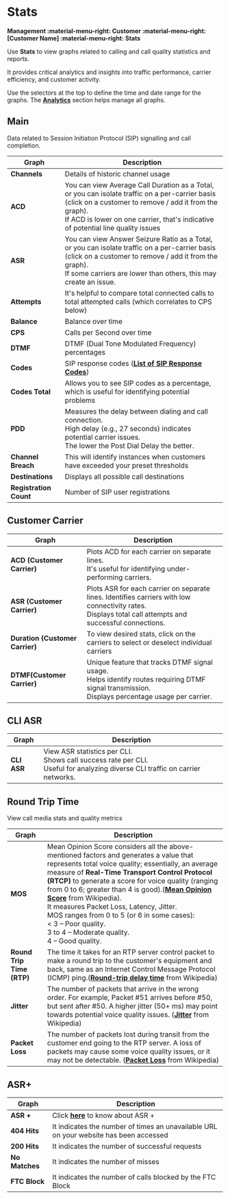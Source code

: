 # Stats

**Management :material-menu-right: Customer :material-menu-right: [Customer Name] :material-menu-right: Stats**

Use **Stats** to view graphs related to calling and call quality statistics and reports.

It provides critical analytics and insights into traffic performance, carrier efficiency, and customer activity.

Use the selectors at the top to define the time and date range for the graphs. The [**Analytics**](https://docs.connexcs.com/developers/analytics/) section helps manage all graphs.

## Main

Data related to Session Initiation Protocol (SIP) signalling and call completion.  

| **Graph**| **Description**|
|----------|----------------|
| **Channels**| Details of historic channel usage|
| **ACD**| You can view Average Call Duration as a Total, or you can isolate traffic on a per-carrier basis (click on a customer to remove / add it from the graph).<br>If ACD is lower on one carrier, that's indicative of potential line quality issues</br>|
| **ASR**| You can view Answer Seizure Ratio as a Total, or you can isolate traffic on a per-carrier basis (click on a customer to remove / add it from the graph).<br>If some carriers are lower than others, this may create an issue.</br>|
| **Attempts**| It's helpful to compare total connected calls to total attempted calls (which correlates to CPS below)|
| **Balance**| Balance over time|
| **CPS**| Calls per Second over time|
| **DTMF**| DTMF (Dual Tone Modulated Frequency) percentages|
| **Codes**| SIP response codes ([**List of SIP Response Codes**](https://en.wikipedia.org/wiki/List_of_SIP_response_codes))|
| **Codes Total**| Allows you to see SIP codes as a percentage, which is useful for identifying potential problems|
| **PDD**| Measures the delay between dialing and call connection.<br>High delay (e.g., 27 seconds) indicates potential carrier issues.</br>The lower the Post Dial Delay the better.|
| **Channel Breach**| This will identify instances when customers have exceeded your preset thresholds|
| **Destinations**| Displays all possible call destinations|
|**Registration Count**|Number of SIP user registrations|

## Customer Carrier

| **Graph**| **Description**|
|----------|----------------|
| **ACD (Customer Carrier)**| Plots ACD for each carrier on separate lines.<br>It's useful for identifying under-performing carriers.</br>|
| **ASR (Customer Carrier)**| Plots ASR for each carrier on separate lines. Identifies carriers with low connectivity rates.<br>Displays total call attempts and successful connections.</br>|
| **Duration (Customer Carrier)** | To view desired stats, click on the carriers to select or deselect individual carriers|
| **DTMF(Customer Carrier)**| Unique feature that tracks DTMF signal usage.<br>Helps identify routes requiring DTMF signal transmission.</br>Displays percentage usage per carrier.|

## CLI ASR

| **Graph**| **Description**|
|----------|----------------|
| **CLI ASR**| View ASR statistics per CLI.<br>Shows call success rate per CLI.</br>Useful for analyzing diverse CLI traffic on carrier networks.|

## Round Trip Time

View call media stats and quality metrics

| **Graph**| **Description**|
|----------|----------------|
| **MOS**| Mean Opinion Score considers all the above-mentioned factors and generates a value that represents total voice quality; essentially, an average measure of **Real-Time Transport Control Protocol (RTCP)** to generate a score for voice quality (ranging from 0 to 6; greater than 4 is good).([**Mean Opinion Score**](https://en.wikipedia.org/wiki/Mean_opinion_score) from Wikipedia).<br>It measures Packet Loss, Latency, Jitter.</br>MOS ranges from 0 to 5 (or 6 in some cases):<br>< 3 – Poor quality.</br>3 to 4 – Moderate quality.<br>4 – Good quality.|
| **Round Trip Time (RTP)** | The time it takes for an RTP server control packet to make a round trip to the customer's equipment and back, same as an Internet Control Message Protocol (ICMP) ping.([**Round-trip delay time**](https://en.wikipedia.org/wiki/Round-trip_delay_time) from Wikipedia)|
| **Jitter** | The number of packets that arrive in the wrong order. For example, Packet #51 arrives before #50, but sent after #50. A higher jitter (50+ ms) may point towards potential voice quality issues. ([**Jitter**](https://en.wikipedia.org/wiki/Jitter) from Wikipedia)|
| **Packet Loss**| The number of packets lost during transit from the customer end going to the RTP server. A loss of packets may cause some voice quality issues, or it may not be detectable. ([**Packet Loss**](https://en.wikipedia.org/wiki/Packet_loss) from Wikipedia)|

## ASR+

| **Graph**| **Description**|
|----------|----------------|
|**ASR +**| Click [**here**](https://docs.connexcs.com/customer/routing/#answer-seizure-ratio-plus-details) to know about ASR + |
|**404 Hits**|It indicates the number of times an unavailable URL on your website has been accessed|
|**200 Hits**|It indicates the number of successful requests|
|**No Matches**|It indicates the number of misses|
|**FTC Block**| It indicates the number of calls blocked by the FTC Block|
